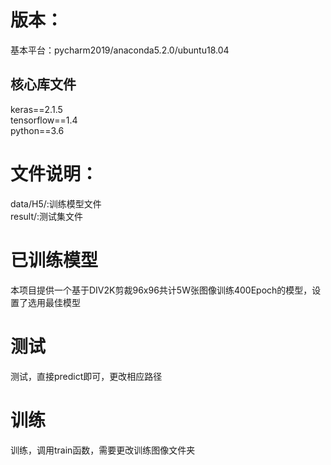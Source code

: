 # 版本：  
基本平台：pycharm2019/anaconda5.2.0/ubuntu18.04  
## 核心库文件  
keras==2.1.5  
tensorflow==1.4  
python==3.6  
# 文件说明：  
data/H5/:训练模型文件  
result/:测试集文件
# 已训练模型
本项目提供一个基于DIV2K剪裁96x96共计5W张图像训练400Epoch的模型，设置了选用最佳模型  
# 测试
测试，直接predict即可，更改相应路径  
# 训练
训练，调用train函数，需要更改训练图像文件夹  
